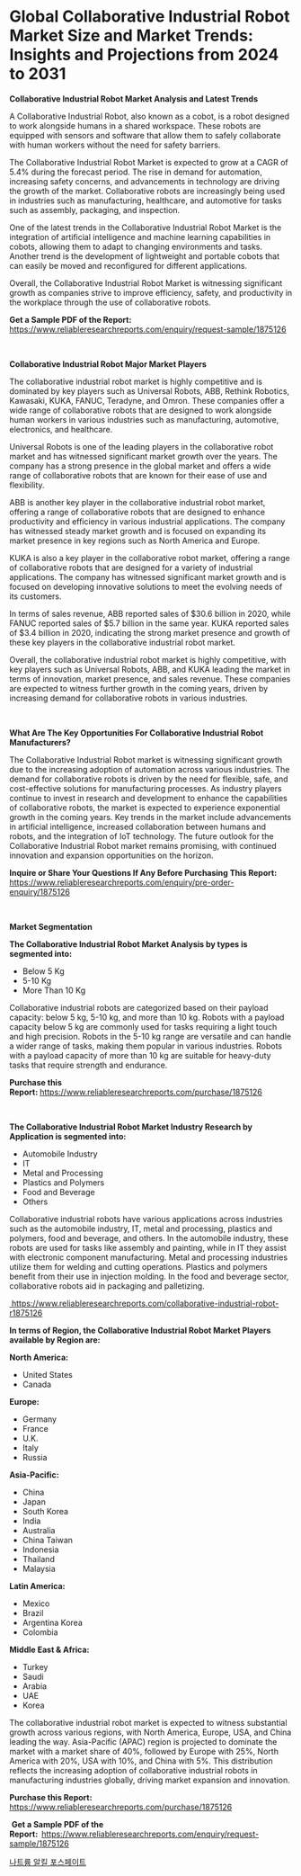 <p><h1>Global Collaborative Industrial Robot Market Size and Market Trends: Insights and Projections from 2024 to 2031</h1></p><p><strong>Collaborative Industrial Robot Market Analysis and Latest Trends</strong></p>
<p><p>A Collaborative Industrial Robot, also known as a cobot, is a robot designed to work alongside humans in a shared workspace. These robots are equipped with sensors and software that allow them to safely collaborate with human workers without the need for safety barriers.</p><p>The Collaborative Industrial Robot Market is expected to grow at a CAGR of 5.4% during the forecast period. The rise in demand for automation, increasing safety concerns, and advancements in technology are driving the growth of the market. Collaborative robots are increasingly being used in industries such as manufacturing, healthcare, and automotive for tasks such as assembly, packaging, and inspection.</p><p>One of the latest trends in the Collaborative Industrial Robot Market is the integration of artificial intelligence and machine learning capabilities in cobots, allowing them to adapt to changing environments and tasks. Another trend is the development of lightweight and portable cobots that can easily be moved and reconfigured for different applications.</p><p>Overall, the Collaborative Industrial Robot Market is witnessing significant growth as companies strive to improve efficiency, safety, and productivity in the workplace through the use of collaborative robots.</p></p>
<p><strong>Get a Sample PDF of the Report:&nbsp;</strong> <a href="https://www.reliableresearchreports.com/enquiry/request-sample/1875126">https://www.reliableresearchreports.com/enquiry/request-sample/1875126</a></p>
<p>&nbsp;</p>
<p><strong>Collaborative Industrial Robot Major Market Players</strong></p>
<p><p>The collaborative industrial robot market is highly competitive and is dominated by key players such as Universal Robots, ABB, Rethink Robotics, Kawasaki, KUKA, FANUC, Teradyne, and Omron. These companies offer a wide range of collaborative robots that are designed to work alongside human workers in various industries such as manufacturing, automotive, electronics, and healthcare.</p><p>Universal Robots is one of the leading players in the collaborative robot market and has witnessed significant market growth over the years. The company has a strong presence in the global market and offers a wide range of collaborative robots that are known for their ease of use and flexibility.</p><p>ABB is another key player in the collaborative industrial robot market, offering a range of collaborative robots that are designed to enhance productivity and efficiency in various industrial applications. The company has witnessed steady market growth and is focused on expanding its market presence in key regions such as North America and Europe.</p><p>KUKA is also a key player in the collaborative robot market, offering a range of collaborative robots that are designed for a variety of industrial applications. The company has witnessed significant market growth and is focused on developing innovative solutions to meet the evolving needs of its customers.</p><p>In terms of sales revenue, ABB reported sales of $30.6 billion in 2020, while FANUC reported sales of $5.7 billion in the same year. KUKA reported sales of $3.4 billion in 2020, indicating the strong market presence and growth of these key players in the collaborative industrial robot market.</p><p>Overall, the collaborative industrial robot market is highly competitive, with key players such as Universal Robots, ABB, and KUKA leading the market in terms of innovation, market presence, and sales revenue. These companies are expected to witness further growth in the coming years, driven by increasing demand for collaborative robots in various industries.</p></p>
<p>&nbsp;</p>
<p><strong>What Are The Key Opportunities For Collaborative Industrial Robot Manufacturers?</strong></p>
<p><p>The Collaborative Industrial Robot market is witnessing significant growth due to the increasing adoption of automation across various industries. The demand for collaborative robots is driven by the need for flexible, safe, and cost-effective solutions for manufacturing processes. As industry players continue to invest in research and development to enhance the capabilities of collaborative robots, the market is expected to experience exponential growth in the coming years. Key trends in the market include advancements in artificial intelligence, increased collaboration between humans and robots, and the integration of IoT technology. The future outlook for the Collaborative Industrial Robot market remains promising, with continued innovation and expansion opportunities on the horizon.</p></p>
<p><strong>Inquire or Share Your Questions If Any Before Purchasing This Report:</strong> <a href="https://www.reliableresearchreports.com/enquiry/pre-order-enquiry/1875126">https://www.reliableresearchreports.com/enquiry/pre-order-enquiry/1875126</a></p>
<p>&nbsp;</p>
<p><strong>Market Segmentation</strong></p>
<p><strong>The Collaborative Industrial Robot Market Analysis by types is segmented into:</strong></p>
<p><ul><li>Below 5 Kg</li><li>5-10 Kg</li><li>More Than 10 Kg</li></ul></p>
<p><p>Collaborative industrial robots are categorized based on their payload capacity: below 5 kg, 5-10 kg, and more than 10 kg. Robots with a payload capacity below 5 kg are commonly used for tasks requiring a light touch and high precision. Robots in the 5-10 kg range are versatile and can handle a wider range of tasks, making them popular in various industries. Robots with a payload capacity of more than 10 kg are suitable for heavy-duty tasks that require strength and endurance.</p></p>
<p><strong>Purchase this Report:&nbsp;</strong><a href="https://www.reliableresearchreports.com/purchase/1875126">https://www.reliableresearchreports.com/purchase/1875126</a></p>
<p>&nbsp;</p>
<p><strong>The Collaborative Industrial Robot Market Industry Research by Application is segmented into:</strong></p>
<p><ul><li>Automobile Industry</li><li>IT</li><li>Metal and Processing</li><li>Plastics and Polymers</li><li>Food and Beverage</li><li>Others</li></ul></p>
<p><p>Collaborative industrial robots have various applications across industries such as the automobile industry, IT, metal and processing, plastics and polymers, food and beverage, and others. In the automobile industry, these robots are used for tasks like assembly and painting, while in IT they assist with electronic component manufacturing. Metal and processing industries utilize them for welding and cutting operations. Plastics and polymers benefit from their use in injection molding. In the food and beverage sector, collaborative robots aid in packaging and palletizing.</p></p>
<p><a href="https://www.reliableresearchreports.com/collaborative-industrial-robot-r1875126">&nbsp;https://www.reliableresearchreports.com/collaborative-industrial-robot-r1875126</a></p>
<p><strong>In terms of Region, the Collaborative Industrial Robot Market Players available by Region are:</strong></p>
<p>
    <p> <strong> North America: </strong>
        <ul>
            <li>United States</li>
            <li>Canada</li>
        </ul>
        </p> 
    <p> <strong> Europe: </strong>
        <ul>
            <li>Germany</li>
            <li>France</li>
            <li>U.K.</li>
            <li>Italy</li>
            <li>Russia</li>
        </ul>
        </p> 
    <p> <strong> Asia-Pacific: </strong>
        <ul>
            <li>China</li>
            <li>Japan</li>
            <li>South Korea</li>
            <li>India</li>
            <li>Australia</li>
            <li>China Taiwan</li>
            <li>Indonesia</li>
            <li>Thailand</li>
            <li>Malaysia</li>
        </ul>
        </p> 
    <p> <strong> Latin America: </strong>
        <ul>
            <li>Mexico</li>
            <li>Brazil</li>
            <li>Argentina Korea</li>
            <li>Colombia</li>
        </ul>
        </p> 
    <p> <strong> Middle East & Africa: </strong>
        <ul>
            <li>Turkey</li>
            <li>Saudi</li>
            <li>Arabia</li>
            <li>UAE</li>
            <li>Korea</li>
        </ul>
    </p>
    </p>
<p><p>The collaborative industrial robot market is expected to witness substantial growth across various regions, with North America, Europe, USA, and China leading the way. Asia-Pacific (APAC) region is projected to dominate the market with a market share of 40%, followed by Europe with 25%, North America with 20%, USA with 10%, and China with 5%. This distribution reflects the increasing adoption of collaborative industrial robots in manufacturing industries globally, driving market expansion and innovation.</p></p>
<p><strong>Purchase this Report: </strong><a href="https://www.reliableresearchreports.com/purchase/1875126">https://www.reliableresearchreports.com/purchase/1875126</a></p>
<p>&nbsp;<strong>Get a Sample PDF of the Report:&nbsp;&nbsp;</strong><a href="https://www.reliableresearchreports.com/enquiry/request-sample/1875126">https://www.reliableresearchreports.com/enquiry/request-sample/1875126</a></p>
<p><strong></strong></p>
<p><p><a href="https://github.com/hxzi07639916/Market-Research-Report-List-2/blob/main/8054424172987.md">나트륨 알킬 포스페이트</a></p></p>